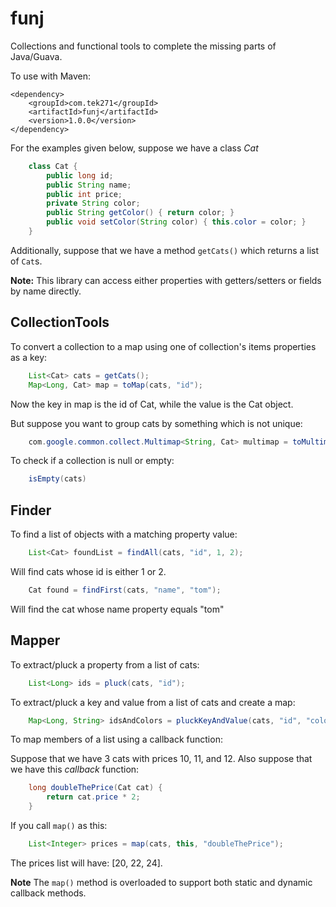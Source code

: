 funj
====

Collections and functional tools to complete the missing parts of Java/Guava.

To use with Maven:

	<dependency>
		<groupId>com.tek271</groupId>
		<artifactId>funj</artifactId>
		<version>1.0.0</version>
	</dependency>


For the examples given below, suppose we have a class *Cat*

```Java
	class Cat {
		public long id;
		public String name;
		public int price;
		private String color;
		public String getColor() { return color; }
		public void setColor(String color) { this.color = color; }
	}
```

Additionally, suppose that we have a method `getCats()` which returns a list
of `Cat`s.

**Note:** This library can access either properties with getters/setters or fields
by name directly.

CollectionTools
---------------
To convert a collection to a map using one of collection's items properties
as a key:

```Java
	List<Cat> cats = getCats();
	Map<Long, Cat> map = toMap(cats, "id");
```

Now the key in map is the id of Cat, while the value is the Cat object.

But suppose you want to group cats by something which is not unique:

```Java
	com.google.common.collect.Multimap<String, Cat> multimap = toMultimap(cats, "color");
```

To check if a collection is null or empty:

```Java
	isEmpty(cats)
```

Finder
------
To find a list of objects with a matching property value:

```Java
	List<Cat> foundList = findAll(cats, "id", 1, 2);
```

Will find cats whose id is either 1 or 2.

```Java
	Cat found = findFirst(cats, "name", "tom");
```

Will find the cat whose name property equals "tom"


Mapper
------
To extract/pluck a property from a list of cats:

```Java
	List<Long> ids = pluck(cats, "id");
```

To extract/pluck a key and value from a list of cats and create a map:

```Java
	Map<Long, String> idsAndColors = pluckKeyAndValue(cats, "id", "color");
```

To map members of a list using a callback function:

Suppose that we have 3 cats with prices 10, 11, and 12. Also suppose that we
have this *callback* function:

```Java
	long doubleThePrice(Cat cat) {
		return cat.price * 2;
	}
```

If you call `map()` as this:

```Java
	List<Integer> prices = map(cats, this, "doubleThePrice");
```

The prices list will have: [20, 22, 24].

**Note** The `map()` method is overloaded to support both static and dynamic callback
methods.

